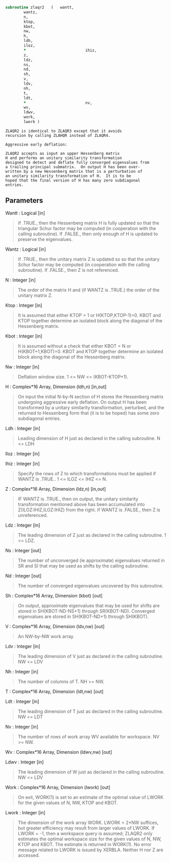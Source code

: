 ```fortran
subroutine zlaqr2	(	wantt,
		wantz,
		n,
		ktop,
		kbot,
		nw,
		h,
		ldh,
		iloz,
		*                          ihiz,
		z,
		ldz,
		ns,
		nd,
		sh,
		v,
		ldv,
		nh,
		t,
		ldt,
		*                          nv,
		wv,
		ldwv,
		work,
		lwork )
```

    ZLAQR2 is identical to ZLAQR3 except that it avoids
    recursion by calling ZLAHQR instead of ZLAQR4.

    Aggressive early deflation:

    ZLAQR2 accepts as input an upper Hessenberg matrix
    H and performs an unitary similarity transformation
    designed to detect and deflate fully converged eigenvalues from
    a trailing principal submatrix.  On output H has been over-
    written by a new Hessenberg matrix that is a perturbation of
    an unitary similarity transformation of H.  It is to be
    hoped that the final version of H has many zero subdiagonal
    entries.


## Parameters
Wantt : Logical [in]
> If .TRUE., then the Hessenberg matrix H is fully updated
> so that the triangular Schur factor may be
> computed (in cooperation with the calling subroutine).
> If .FALSE., then only enough of H is updated to preserve
> the eigenvalues.

Wantz : Logical [in]
> If .TRUE., then the unitary matrix Z is updated so
> so that the unitary Schur factor may be computed
> (in cooperation with the calling subroutine).
> If .FALSE., then Z is not referenced.

N : Integer [in]
> The order of the matrix H and (if WANTZ is .TRUE.) the
> order of the unitary matrix Z.

Ktop : Integer [in]
> It is assumed that either KTOP = 1 or H(KTOP,KTOP-1)=0.
> KBOT and KTOP together determine an isolated block
> along the diagonal of the Hessenberg matrix.

Kbot : Integer [in]
> It is assumed without a check that either
> KBOT = N or H(KBOT+1,KBOT)=0.  KBOT and KTOP together
> determine an isolated block along the diagonal of the
> Hessenberg matrix.

Nw : Integer [in]
> Deflation window size.  1 <= NW <= (KBOT-KTOP+1).

H : Complex*16 Array, Dimension (ldh,n) [in,out]
> On input the initial N-by-N section of H stores the
> Hessenberg matrix undergoing aggressive early deflation.
> On output H has been transformed by a unitary
> similarity transformation, perturbed, and the returned
> to Hessenberg form that (it is to be hoped) has some
> zero subdiagonal entries.

Ldh : Integer [in]
> Leading dimension of H just as declared in the calling
> subroutine.  N <= LDH

Iloz : Integer [in]

Ihiz : Integer [in]
> Specify the rows of Z to which transformations must be
> applied if WANTZ is .TRUE.. 1 <= ILOZ <= IHIZ <= N.

Z : Complex*16 Array, Dimension (ldz,n) [in,out]
> IF WANTZ is .TRUE., then on output, the unitary
> similarity transformation mentioned above has been
> accumulated into Z(ILOZ:IHIZ,ILOZ:IHIZ) from the right.
> If WANTZ is .FALSE., then Z is unreferenced.

Ldz : Integer [in]
> The leading dimension of Z just as declared in the
> calling subroutine.  1 <= LDZ.

Ns : Integer [out]
> The number of unconverged (ie approximate) eigenvalues
> returned in SR and SI that may be used as shifts by the
> calling subroutine.

Nd : Integer [out]
> The number of converged eigenvalues uncovered by this
> subroutine.

Sh : Complex*16 Array, Dimension (kbot) [out]
> On output, approximate eigenvalues that may
> be used for shifts are stored in SH(KBOT-ND-NS+1)
> through SR(KBOT-ND).  Converged eigenvalues are
> stored in SH(KBOT-ND+1) through SH(KBOT).

V : Complex*16 Array, Dimension (ldv,nw) [out]
> An NW-by-NW work array.

Ldv : Integer [in]
> The leading dimension of V just as declared in the
> calling subroutine.  NW <= LDV

Nh : Integer [in]
> The number of columns of T.  NH >= NW.

T : Complex*16 Array, Dimension (ldt,nw) [out]

Ldt : Integer [in]
> The leading dimension of T just as declared in the
> calling subroutine.  NW <= LDT

Nv : Integer [in]
> The number of rows of work array WV available for
> workspace.  NV >= NW.

Wv : Complex*16 Array, Dimension (ldwv,nw) [out]

Ldwv : Integer [in]
> The leading dimension of W just as declared in the
> calling subroutine.  NW <= LDV

Work : Complex*16 Array, Dimension (lwork) [out]
> On exit, WORK(1) is set to an estimate of the optimal value
> of LWORK for the given values of N, NW, KTOP and KBOT.

Lwork : Integer [in]
> The dimension of the work array WORK.  LWORK = 2*NW
> suffices, but greater efficiency may result from larger
> values of LWORK.
> If LWORK = -1, then a workspace query is assumed; ZLAQR2
> only estimates the optimal workspace size for the given
> values of N, NW, KTOP and KBOT.  The estimate is returned
> in WORK(1).  No error message related to LWORK is issued
> by XERBLA.  Neither H nor Z are accessed.

